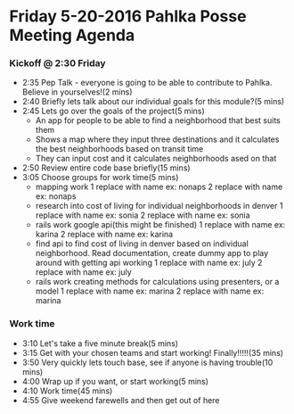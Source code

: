 # Friday 5-20-2016 Pahlka Posse Meeting Agenda
### Kickoff @ 2:30 Friday
* 2:35 Pep Talk - everyone is going to be able to contribute to Pahlka. Believe in yourselves!(2 mins)
* 2:40 Briefly lets talk about our individual goals for this module?(5 mins) 
* 2:45 Lets go over the goals of the project(5 mins)
  * An app for people to be able to find a neighborhood that best suits them
  * Shows a map where they input three destinations and it calculates the best neighborhoods based on transit time
  * They can input cost and it calculates neighborhoods ased on that
* 2:50 Review entire code base briefly(15 mins)
* 3:05 Choose groups for work time(5 mins)
  * mapping work
   1 replace with name ex: nonaps
   2 replace with name ex: nonaps
  * research into cost of living for individual neighborhoods in denver
   1 replace with name ex: sonia
   2 replace with name ex: sonia
  * rails work google api(this might be finished)
   1 replace with name ex: karina
   2 replace with name ex: karina
  * find api to find cost of living in denver based on individual neighborhood. Read documentation, create dummy app to play   around with getting api working
   1 replace with name ex: july
   2 replace with name ex: july
  * rails work creating methods for calculations using presenters, or a model
   1 replace with name ex: marina
   2 replace with name ex: marina
### Work time
* 3:10 Let's take a five minute break(5 mins)
* 3:15 Get with your chosen teams and start working! Finally!!!!!(35 mins)
* 3:50 Very quickly lets touch base, see if anyone is having trouble(10 mins)
* 4:00 Wrap up if you want, or start working(5 mins)
* 4:10 Work time(45 mins)
* 4:55 Give weekend farewells and then get out of here 
  
